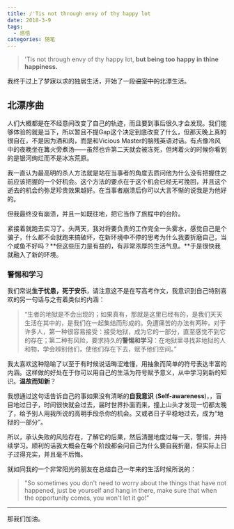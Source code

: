 ```yaml
---
title: /'Tis not through envy of thy happy lot
date: 2018-3-9
tags:
  - 感悟
categories: 随笔
---
```


> 'Tis not through envy of thy happy lot,
> **but being too happy in thine happiness.**

我终于过上了梦寐以求的独居生活，开始了一段~~温室中的~~北漂生活。

<!--more-->

## 北漂序曲

人们大概都是在不经意间改变了自己的轨迹，而且要到事后很久才会发现。我们能够体验的就是当下，所以暂且不提Gap这个决定到底改变了什么，但那天晚上真的很自在，不是因为酒和肉，而是和Vicious Master的脑残英语对话。有点像冷风中的夜晚坐在篝火旁煮汤——虽然也许第二天就会被冻死，但烤着火的时候你看到的是银河绚烂而不是冰冻荒原。

我一直认为最高明的杀人方法就是站在当事者的角度去质问他为什么没有把握住之前应该把握的一个好机会。这个方法的要点在于这个机会已经无可挽回，并且这个逝去的机会约弥足珍贵效果越好。在当事者崩溃后你可以大言不惭的说我是为他好的。

但我最终没有崩溃，并且一如既往地，把它当作了旅程中的台阶。

紧接着就跑去实习了。头两天，我对将要负责的工作完全一头雾水，感觉自己是个骗子，什么都不会就跑来搞破坏，在新环境中不停的思考为什么我要折磨自己，当个咸鱼不好吗？**但这些压力是有益的，有非常浓厚的生活气息。**于是很快我就融入了新的环境。

### 警惕和学习

我们常说**生于忧患，死于安乐**，请注意这不是在写高考作文，我意识到自己特别喜欢的另一句话与之有着类似的内涵：

> “生者的地狱是不会出现的；如果真有，那就是这里已经有的，是我们天天生活在其中的，是我们在一起集结而形成的。免遭痛苦的办法有两种，对于许多人，第一种很容易接受：接受地狱，成为它的一部分，直至感觉不到它的存在；第二种有风险，要求持久的**警惕和学习**：在地狱里寻找非地狱的人和物，学会辨别他们，使他们存在下去，赋予他们空间。”

我太喜欢这种隐喻了以至于有时候说话晦涩难懂，用抽象而简单的符号表达丰富的内涵。这样做的好处在于你可以用自己的生活为符号赋予意义，从中学习到新的知识。**温故而知新**？

我想通过这句话告诉自己的事如果没有清晰的**自我意识** (**Self-awareness**)，，盲目地过日子，时间很快就会过去，届时世界扑面而来，撞上山头才发现一切都太晚了，给予别人用我所说的高明手段杀你的机会。又或者日子平稳地过去，成为“地狱的一部分”。

所以，承认失败的风险存在，了解它的后果，然后清醒地度过每一天，警惕，并持续学习。顺利的话我大概会在每个阶段都会问自己为什么要自我折磨，但实际上日子过得充实，并且毫不后悔。

就如同我的一个非常阳光的朋友在总结自己一年来的生活时候所说的：

> "So sometimes you don't need to worry about the things that have not happened, just be yourself and hang in there, make sure that when the opportunity comes, you won't let it go!"

***

那我们加油。